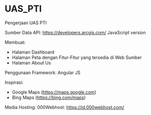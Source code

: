 # UAS_PTI
Pengerjaan UAS PTI

Sumber Data API:
https://developers.arcgis.com/ JavaScript version

Membuat:
- Halaman Dashboard
- Halaman Peta dengan Fitur-Fitur yang tersedia di Web Sumber
- Halaman About Us

Penggunaan Framework:
Angular JS

Inspirasi:
- Google Maps (https://maps.google.com)
- Bing Maps (https://bing.com/maps)

Media Hosting:
000Webhost: https://id.000webhost.com/
